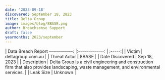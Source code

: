 ```yaml
---
date: '2023-09-18'
discovered: September 18, 2023
title: Delta Group
image: images/blog/8BASE.png
author: Breachsense Support
draft: false
yearmonths: 2023/september
---
```



| Data Breach Report
------------:     |:-------------:    | :-----:|
| Victim      | deltagroup.com.au      | 
| Threat Actor      | 8BASE      | 
| Date Discovered      | Sep 18, 2023      | 
| Description      | Delta Group is a civil engineering and construction firm that also provides landscaping, waste management, and environmental services.      | 
| Leak Size      | Unknown      | 

